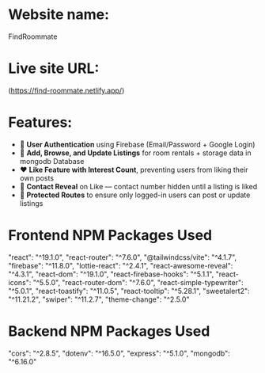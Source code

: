 # Website name:
FindRoommate
# Live site URL:
  (https://find-roommate.netlify.app/)
# Features:
- 🔐 **User Authentication** using Firebase (Email/Password + Google Login)
- 📄 **Add, Browse, and Update Listings** for room rentals + storage data in mongodb Database
- ❤️ **Like Feature with Interest Count**, preventing users from liking their own posts
- 📱 **Contact Reveal** on Like — contact number hidden until a listing is liked
- 🔁 **Protected Routes** to ensure only logged-in users can post or update listings

# Frontend NPM Packages Used
"react": "^19.1.0",
"react-router": "^7.6.0",
"@tailwindcss/vite": "^4.1.7",
"firebase": "^11.8.0",
"lottie-react": "^2.4.1",
"react-awesome-reveal": "^4.3.1",
"react-dom": "^19.1.0",
"react-firebase-hooks": "^5.1.1",
"react-icons": "^5.5.0",
"react-router-dom": "^7.6.0",
"react-simple-typewriter": "^5.0.1",
"react-toastify": "^11.0.5",
"react-tooltip": "^5.28.1",
"sweetalert2": "^11.21.2",
"swiper": "^11.2.7",
"theme-change": "^2.5.0"

# Backend NPM Packages Used
"cors": "^2.8.5",
"dotenv": "^16.5.0",
"express": "^5.1.0",
"mongodb": "^6.16.0"
